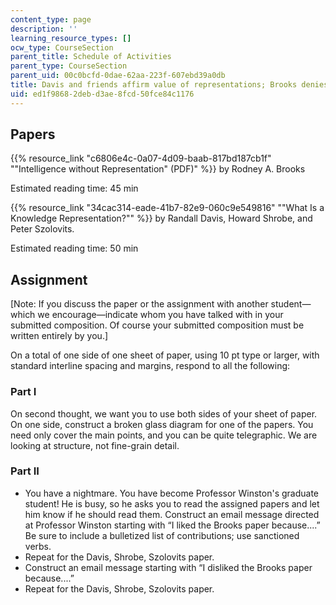 ```yaml
---
content_type: page
description: ''
learning_resource_types: []
ocw_type: CourseSection
parent_title: Schedule of Activities
parent_type: CourseSection
parent_uid: 00c0bcfd-0dae-62aa-223f-607ebd39a0db
title: Davis and friends affirm value of representations; Brooks denies value of representations
uid: ed1f9868-2deb-d3ae-8fcd-50fce84c1176
---
```


Papers
------

{{% resource_link "c6806e4c-0a07-4d09-baab-817bd187cb1f" "\"Intelligence without Representation\" (PDF)" %}} by Rodney A. Brooks

Estimated reading time: 45 min

{{% resource_link "34cac314-eade-41b7-82e9-060c9e549816" "\"What Is a Knowledge Representation?\"" %}} by Randall Davis, Howard Shrobe, and Peter Szolovits.

Estimated reading time: 50 min

Assignment
----------

\[Note: If you discuss the paper or the assignment with another student—which we encourage—indicate whom you have talked with in your submitted composition. Of course your submitted composition must be written entirely by you.\]

On a total of one side of one sheet of paper, using 10 pt type or larger, with standard interline spacing and margins, respond to all the following:

### Part I

On second thought, we want you to use both sides of your sheet of paper. On one side, construct a broken glass diagram for one of the papers. You need only cover the main points, and you can be quite telegraphic. We are looking at structure, not fine-grain detail.

### Part II

*   You have a nightmare. You have become Professor Winston's graduate student! He is busy, so he asks you to read the assigned papers and let him know if he should read them. Construct an email message directed at Professor Winston starting with “I liked the Brooks paper because....” Be sure to include a bulletized list of contributions; use sanctioned verbs.
*   Repeat for the Davis, Shrobe, Szolovits paper.
*   Construct an email message starting with “I disliked the Brooks paper because....”
*   Repeat for the Davis, Shrobe, Szolovits paper.